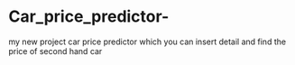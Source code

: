# Car_price_predictor-
my new project car price predictor  which you can insert detail and find the price of second hand car 
